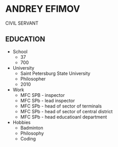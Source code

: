 # ANDREY EFIMOV
CIVIL SERVANT
## EDUCATION
* School
  * 37
  * 700
* University
  * Saint Petersburg State University
  * Philosopher
  * 2010
* Work
  * MFC SPB - inspector
  * MFC SPb - lead inspector
  * MFC SPb - head of sector of terminals
  * MFC SPb - head of sector of central district
  * MFC SPb - head educatioanl department
* Hobbies
  * Badminton
  * Philosophy
  * Coding

